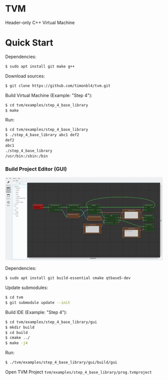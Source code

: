 # TVM #

Header-only C++ Virtual Machine

# Quick Start #

Dependencies:
```sh
$ sudo apt install git make g++
```

Download sources:
```sh
$ git clone https://github.com/timonbl4/tvm.git
```

Build Virtual Machine (Example: "Step 4"):
```sh
$ cd tvm/examples/step_4_base_library
$ make
```

Run:
```sh
$ cd tvm/examples/step_4_base_library
$ ./step_4_base_library abc1 def2
def2
abc1
./step_4_base_library
/usr/bin:/sbin:/bin
```

### Build Project Editor (GUI) ###

![IDE](ide.png)

Dependencies:
```sh
$ sudo apt install git build-essential cmake qtbase5-dev
```

Update submodules:
```sh
$ cd tvm
$ git submodule update --init
```

Build IDE (Example: "Step 4"):
```sh
$ cd tvm/examples/step_4_base_library/gui
$ mkdir build
$ cd build
$ cmake ../
$ make -j4
```

Run:
```sh
$ ./tvm/examples/step_4_base_library/gui/build/gui
```

Open TVM Project `tvm/examples/step_4_base_library/prog.tvmproject`
